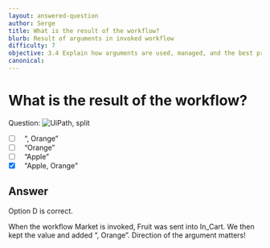 ```yaml
---
layout: answered-question
author: Serge
title: What is the result of the workflow?
blurb: Result of arguments in invoked workflow
difficulty: 7
objective: 3.4 Explain how arguments are used, managed, and the best practice for using the argument direction in the UiPath Studio Arguments panel
canonical: 
---
```


<h1>What is the result of the workflow?</h1>

Question:  <img src="https://github.com/uipath-certification/uipath-certification.github.io/blob/master/assets/Arguments -In-In_Cart2.jpg" class="img-fluid" alt="UiPath, split">

 - [ ] &nbsp;  “, Orange”
 - [ ] &nbsp;  “Orange”
 - [ ] &nbsp;  “Apple”
 - [X] &nbsp;  "Apple, Orange”

## Answer

Option D is correct.

When the workflow Market is invoked, Fruit was sent into In_Cart. We then kept the value and added “, Orange”.  Direction of the argument matters!

